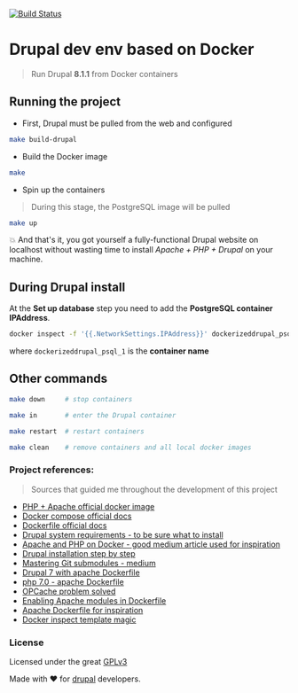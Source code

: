 [![Build Status](https://travis-ci.org/dminca/dockerized-drupal.svg?branch=master)](https://travis-ci.org/dminca/dockerized-drupal)

# Drupal dev env based on Docker
> Run Drupal **8.1.1** from Docker containers

## Running the project

* First, Drupal must be pulled from the web and configured
```bash
make build-drupal
```
* Build the Docker image
```bash
make
```

* Spin up the containers
> During this stage, the PostgreSQL image will be pulled
```bash
make up
```
:boom: And that's it, you got yourself a fully-functional Drupal website on 
localhost without wasting time to install _Apache + PHP + Drupal_ on your machine.

## During Drupal install
At the **Set up database** step you need to add the **PostgreSQL container IPAddress**.
```bash
docker inspect -f '{{.NetworkSettings.IPAddress}}' dockerizeddrupal_psql_1
```
where `dockerizeddrupal_psql_1` is the **container name**

## Other commands
```bash
make down     # stop containers

make in       # enter the Drupal container

make restart  # restart containers

make clean    # remove containers and all local docker images
```

### Project references:
> Sources that guided me throughout the development of this project
* [PHP + Apache official docker image][1]
* [Docker compose official docs][2]
* [Dockerfile official docs][3]
* [Drupal system requirements - to be sure what to install][4]
* [Apache and PHP on Docker - good medium article used for inspiration][5]
* [Drupal installation step by step][6]
* [Mastering Git submodules - medium][8]
* [Drupal 7 with apache Dockerfile][9]
* [php 7.0 - apache Dockerfile][10]
* [OPCache problem solved][11]
* [Enabling Apache modules in Dockerfile][12]
* [Apache Dockerfile for inspiration][13]
* [Docker inspect template magic][14]

### License
Licensed under the great [GPLv3](http://choosealicense.com/licenses/gpl-3.0/)

Made with :heart: for [drupal][7] developers.


[1]: https://hub.docker.com/_/php/
[2]: https://docs.docker.com/compose/compose-file
[3]: https://docs.docker.com/engine/reference/builder
[4]: https://www.drupal.org/requirements
[5]: https://medium.com/dev-tricks/apache-and-php-on-docker-44faef716150#.l15osgxxs
[6]: https://www.drupal.org/documentation/install/download
[7]: https://www.drupal.org/
[8]: https://medium.com/@porteneuve/mastering-git-submodules-34c65e940407#.p8ypfaftj
[9]: https://github.com/docker-library/drupal/blob/master/7/apache/Dockerfile
[10]: https://github.com/docker-library/php/blob/master/7.0/apache/Dockerfile
[11]: https://hub.docker.com/r/sinso/phpfpm-flow/~/dockerfile/
[12]: http://khornberg.github.io/articles/enabling-apache-modules-indockerfile-php/
[13]: https://github.com/voduytuan/docker-apache-php/blob/master/Dockerfile
[14]: http://container-solutions.com/docker-inspect-template-magic/